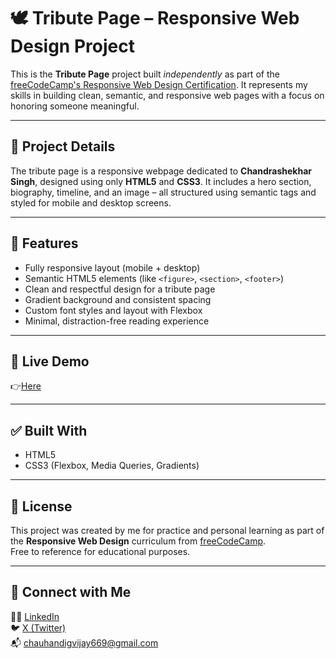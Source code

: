 # 🕊️ Tribute Page – Responsive Web Design Project

This is the **Tribute Page** project built *independently* as part of the [freeCodeCamp's Responsive Web Design Certification](https://www.freecodecamp.org/learn/). It represents my skills in building clean, semantic, and responsive web pages with a focus on honoring someone meaningful.

---

## 🧾 Project Details

The tribute page is a responsive webpage dedicated to **Chandrashekhar Singh**, designed using only **HTML5** and **CSS3**. It includes a hero section, biography, timeline, and an image – all structured using semantic tags and styled for mobile and desktop screens.

---

## 🎯 Features

- Fully responsive layout (mobile + desktop)
- Semantic HTML5 elements (like `<figure>`, `<section>`, `<footer>`)
- Clean and respectful design for a tribute page
- Gradient background and consistent spacing
- Custom font styles and layout with Flexbox
- Minimal, distraction-free reading experience

---

## 🚀 Live Demo

👉[Here](fcc-rwd-tribute-page.netlify.app)

---

## ✅ Built With

- HTML5  
- CSS3 (Flexbox, Media Queries, Gradients)

---

## 📜 License

This project was created by me for practice and personal learning as part of the **Responsive Web Design** curriculum from [freeCodeCamp](https://www.freecodecamp.org/).  
Free to reference for educational purposes.

---

## 🔗 Connect with Me

🧑‍💻 [LinkedIn](https://www.linkedin.com/in/digvijaykumarsingh)  
🐦 [X (Twitter)](https://x.com/DigvijaySi29958)  
📬 chauhandigvijay669@gmail.com
